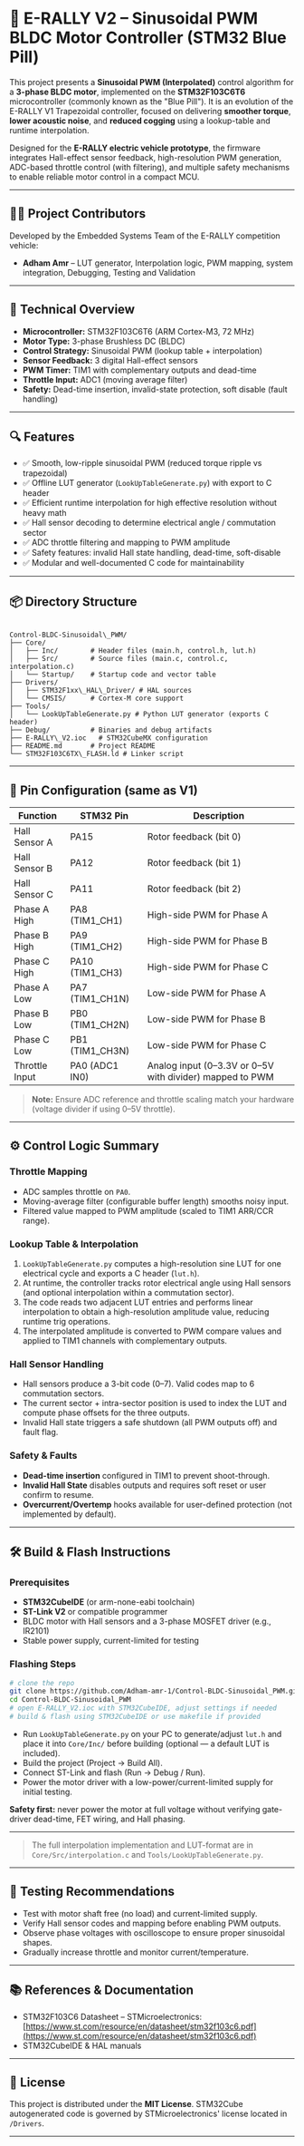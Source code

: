 # 🚗 E-RALLY V2 – Sinusoidal PWM BLDC Motor Controller (STM32 Blue Pill)

This project presents a **Sinusoidal PWM (Interpolated)** control algorithm for a **3-phase BLDC motor**, implemented on the **STM32F103C6T6** microcontroller (commonly known as the "Blue Pill"). It is an evolution of the E-RALLY V1 Trapezoidal controller, focused on delivering **smoother torque**, **lower acoustic noise**, and **reduced cogging** using a lookup-table and runtime interpolation.

Designed for the **E-RALLY electric vehicle prototype**, the firmware integrates Hall-effect sensor feedback, high-resolution PWM generation, ADC-based throttle control (with filtering), and multiple safety mechanisms to enable reliable motor control in a compact MCU.

---

## 👨‍💻 Project Contributors

Developed by the Embedded Systems Team of the E-RALLY competition vehicle:

- **Adham Amr** – LUT generator, Interpolation logic, PWM mapping, system integration, Debugging, Testing and Validation

---

## 🧠 Technical Overview

- **Microcontroller:** STM32F103C6T6 (ARM Cortex-M3, 72 MHz)
- **Motor Type:** 3-phase Brushless DC (BLDC)
- **Control Strategy:** Sinusoidal PWM (lookup table + interpolation)
- **Sensor Feedback:** 3 digital Hall-effect sensors
- **PWM Timer:** TIM1 with complementary outputs and dead-time
- **Throttle Input:** ADC1 (moving average filter)
- **Safety:** Dead-time insertion, invalid-state protection, soft disable (fault handling)

---

## 🔍 Features

- ✅ Smooth, low-ripple sinusoidal PWM (reduced torque ripple vs trapezoidal)
- ✅ Offline LUT generator (`LookUpTableGenerate.py`) with export to C header
- ✅ Efficient runtime interpolation for high effective resolution without heavy math
- ✅ Hall sensor decoding to determine electrical angle / commutation sector
- ✅ ADC throttle filtering and mapping to PWM amplitude
- ✅ Safety features: invalid Hall state handling, dead-time, soft-disable
- ✅ Modular and well-documented C code for maintainability

---

## 📦 Directory Structure

```

Control-BLDC-Sinusoidal\_PWM/
├── Core/
│   ├── Inc/        # Header files (main.h, control.h, lut.h)
│   ├── Src/        # Source files (main.c, control.c, interpolation.c)
│   └── Startup/    # Startup code and vector table
├── Drivers/
│   ├── STM32F1xx\_HAL\_Driver/ # HAL sources
│   └── CMSIS/      # Cortex-M core support
├── Tools/
│   └── LookUpTableGenerate.py # Python LUT generator (exports C header)
├── Debug/          # Binaries and debug artifacts
├── E-RALLY\_V2.ioc   # STM32CubeMX configuration
├── README.md       # Project README
└── STM32F103C6TX\_FLASH.ld # Linker script

````

---

## 🧩 Pin Configuration (same as V1)

| Function       | STM32 Pin       | Description |
|----------------|------------------|-------------|
| Hall Sensor A  | PA15             | Rotor feedback (bit 0) |
| Hall Sensor B  | PA12             | Rotor feedback (bit 1) |
| Hall Sensor C  | PA11             | Rotor feedback (bit 2) |
| Phase A High   | PA8 (TIM1_CH1)   | High-side PWM for Phase A |
| Phase B High   | PA9 (TIM1_CH2)   | High-side PWM for Phase B |
| Phase C High   | PA10 (TIM1_CH3)  | High-side PWM for Phase C |
| Phase A Low    | PA7 (TIM1_CH1N)  | Low-side PWM for Phase A |
| Phase B Low    | PB0 (TIM1_CH2N)  | Low-side PWM for Phase B |
| Phase C Low    | PB1 (TIM1_CH3N)  | Low-side PWM for Phase C |
| Throttle Input | PA0 (ADC1 IN0)   | Analog input (0–3.3V or 0–5V with divider) mapped to PWM |

> **Note:** Ensure ADC reference and throttle scaling match your hardware (voltage divider if using 0–5V throttle).

---

## ⚙️ Control Logic Summary

### Throttle Mapping
- ADC samples throttle on `PA0`.
- Moving-average filter (configurable buffer length) smooths noisy input.
- Filtered value mapped to PWM amplitude (scaled to TIM1 ARR/CCR range).

### Lookup Table & Interpolation
1. `LookUpTableGenerate.py` computes a high-resolution sine LUT for one electrical cycle and exports a C header (`lut.h`).
2. At runtime, the controller tracks rotor electrical angle using Hall sensors (and optional interpolation within a commutation sector).
3. The code reads two adjacent LUT entries and performs linear interpolation to obtain a high-resolution amplitude value, reducing runtime trig operations.
4. The interpolated amplitude is converted to PWM compare values and applied to TIM1 channels with complementary outputs.

### Hall Sensor Handling
- Hall sensors produce a 3-bit code (0–7). Valid codes map to 6 commutation sectors.
- The current sector + intra-sector position is used to index the LUT and compute phase offsets for the three outputs.
- Invalid Hall state triggers a safe shutdown (all PWM outputs off) and fault flag.

### Safety & Faults
- **Dead-time insertion** configured in TIM1 to prevent shoot-through.
- **Invalid Hall State** disables outputs and requires soft reset or user confirm to resume.
- **Overcurrent/Overtemp** hooks available for user-defined protection (not implemented by default).

---

## 🛠️ Build & Flash Instructions

### Prerequisites
- **STM32CubeIDE** (or arm-none-eabi toolchain)
- **ST-Link V2** or compatible programmer
- BLDC motor with Hall sensors and a 3-phase MOSFET driver (e.g., IR2101)
- Stable power supply, current-limited for testing

### Flashing Steps
```bash
# clone the repo
git clone https://github.com/Adham-amr-1/Control-BLDC-Sinusoidal_PWM.git
cd Control-BLDC-Sinusoidal_PWM
# open E-RALLY_V2.ioc with STM32CubeIDE, adjust settings if needed
# build & flash using STM32CubeIDE or use makefile if provided
````

* Run `LookUpTableGenerate.py` on your PC to generate/adjust `lut.h` and place it into `Core/Inc/` before building (optional — a default LUT is included).
* Build the project (Project → Build All).
* Connect ST-Link and flash (Run → Debug / Run).
* Power the motor driver with a low-power/current-limited supply for initial testing.

**Safety first:** never power the motor at full voltage without verifying gate-driver dead-time, FET wiring, and Hall phasing.

---

> The full interpolation implementation and LUT-format are in `Core/Src/interpolation.c` and `Tools/LookUpTableGenerate.py`.

---

## 🔬 Testing Recommendations

* Test with motor shaft free (no load) and current-limited supply.
* Verify Hall sensor codes and mapping before enabling PWM outputs.
* Observe phase voltages with oscilloscope to ensure proper sinusoidal shapes.
* Gradually increase throttle and monitor current/temperature.

---

## 📚 References & Documentation

* STM32F103C6 Datasheet – STMicroelectronics: [https://www.st.com/resource/en/datasheet/stm32f103c6.pdf](https://www.st.com/resource/en/datasheet/stm32f103c6.pdf)
* STM32CubeIDE & HAL manuals

---

## 📜 License

This project is distributed under the **MIT License**. STM32Cube autogenerated code is governed by STMicroelectronics' license located in `/Drivers`.

---

```
```
